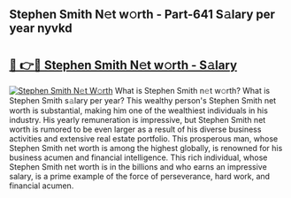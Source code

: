 ## Stephen Smith N𝚎t w𝚘rth - Part-641 S𝚊lary per year nyvkd

# <h2><a href="http://gc3xesg.nevu.top/?p=Stephen+Smith">🔗 👉🔴 Stephen Smith N𝚎t w𝚘rth - S𝚊lary</a></h2>

[![Stephen Smith N𝚎t W𝚘rth](https://i.imgur.com/Oavwk0R.jpeg)](http://gc3xesg.nevu.top/?p=Stephen+Smith)
What is Stephen Smith n𝚎t w𝚘rth? What is Stephen Smith s𝚊lary per year?
This wealthy person's Stephen Smith net worth is substantial, making him one of the wealthiest individuals in his industry. His yearly remuneration is impressive, but Stephen Smith net worth is rumored to be even larger as a result of his diverse business activities and extensive real estate portfolio. This prosperous man, whose Stephen Smith net worth is among the highest globally, is renowned for his business acumen and financial intelligence. This rich individual, whose Stephen Smith net worth is in the billions and who earns an impressive salary, is a prime example of the force of perseverance, hard work, and financial acumen.

